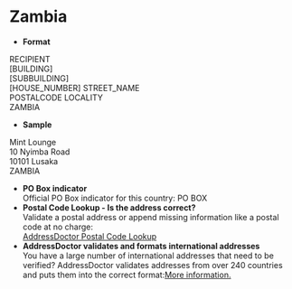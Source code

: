 Zambia
======

- **Format**

RECIPIENT  
[BUILDING]  
[SUBBUILDING]  
[HOUSE_NUMBER] STREET_NAME  
POSTALCODE LOCALITY  
ZAMBIA
- **Sample**

Mint Lounge  
10 Nyimba Road  
10101 Lusaka  
ZAMBIA
- **PO Box indicator**  
Official PO Box indicator for this country: PO BOX
- **Postal Code Lookup - Is the address correct?**  
Validate a postal address or append missing information like a postal code at no charge:  
[AddressDoctor Postal Code Lookup](http://lookup.addressdoctor.com/lookup/default.aspx?lang=en&country=ZMB)
- **AddressDoctor validates and formats international addresses**  
You have a large number of international addresses that need to be verified? AddressDoctor validates addresses from over 240 countries and puts them into the correct format:[More information.](index.php?id=31&L=1)